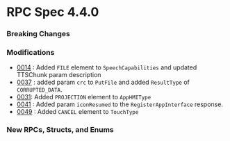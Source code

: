 # RPC Spec 4.4.0


### Breaking Changes


### Modifications
- [0014](https://github.com/smartdevicelink/sdl_evolution/issues/42) : Added `FILE` element to `SpeechCapabilities` and updated TTSChunk param description
- [0037](https://github.com/smartdevicelink/sdl_evolution/issues/123) : added param `crc` to `PutFile` and added `ResultType` of `CORRUPTED_DATA`.
- [0031](https://github.com/smartdevicelink/sdl_evolution/issues/97): Added `PROJECTION` element to `AppHMIType` 
- [0041](https://github.com/smartdevicelink/sdl_evolution/issues/127) : Added param `iconResumed` to the `RegisterAppInterface` response.
- [0049](https://github.com/smartdevicelink/sdl_evolution/issues/144) : Added `CANCEL` element to `TouchType`

### New RPCs, Structs, and Enums 